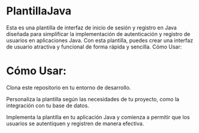 # PlantillaJava
Esta es una plantilla de interfaz de inicio de sesión y registro en Java diseñada para simplificar la implementación de autenticación y registro de usuarios en aplicaciones Java. Con esta plantilla, puedes crear una interfaz de usuario atractiva y funcional de forma rápida y sencilla. 
Cómo Usar:

# Cómo Usar:
Clona este repositorio en tu entorno de desarrollo.

Personaliza la plantilla según las necesidades de tu proyecto, como la integración con tu base de datos.

Implementa la plantilla en tu aplicación Java y comienza a permitir que los usuarios se autentiquen y registren de manera efectiva.

